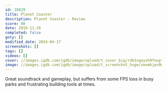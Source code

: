 ```yaml
---
id: 18829
title: Planet Coaster
description: Planet Coaster - Review
score: 80
date: 2016-11-26
completed: false
goty: []
modified_date: 2024-04-17
screenshots: []
tags: []
videos: []
cover: //images.igdb.com/igdb/image/upload/t_cover_big/rdk5xgeyvh9foupt0vu3.jpg
image: //images.igdb.com/igdb/image/upload/t_screenshot_huge/xwvmkjpv0wy82ezqedjq.jpg
---
```

Great soundtrack and gameplay, but suffers from some FPS loss in busy parks and frustrating building tools at times.